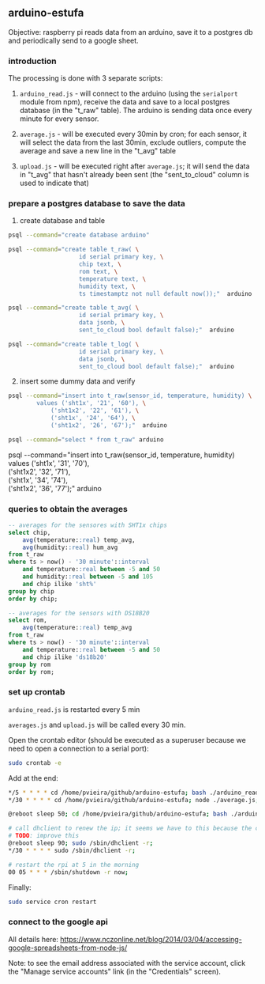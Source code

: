 ## arduino-estufa

Objective: raspberry pi reads data from an arduino, save it to a postgres db  and periodically send to a google sheet.

### introduction

The processing is done with 3 separate scripts:

1) `arduino_read.js` - will connect to the arduino (using the `serialport` module from npm), receive the data and save to a local postgres database (in the "t_raw" table). The arduino is sending data once every minute for every sensor.

2) `average.js` - will be executed every 30min by cron; for each sensor, it will select the data from the last 30min, exclude outliers, compute the average and save a new line in the "t_avg" table

3) `upload.js` - will be executed right after `average.js`; it will send the data in "t_avg" that hasn't already been sent (the "sent_to_cloud" column is used to indicate that)

### prepare a postgres database to save the data

1) create database and table
```bash
psql --command="create database arduino"

psql --command="create table t_raw( \
                    id serial primary key, \
                    chip text, \
                    rom text, \
                    temperature text, \
                    humidity text, \
                    ts timestamptz not null default now());"  arduino

psql --command="create table t_avg( \
                    id serial primary key, \
                    data jsonb, \
                    sent_to_cloud bool default false);"  arduino

psql --command="create table t_log( \
                    id serial primary key, \
                    data jsonb, \
                    sent_to_cloud bool default false);"  arduino
```

2) insert some dummy data and verify
```bash
psql --command="insert into t_raw(sensor_id, temperature, humidity) \
        values ('sht1x', '21', '60'), \
            ('sht1x2', '22', '61'), \
            ('sht1x', '24', '64'), \
            ('sht1x2', '26', '67');"  arduino

psql --command="select * from t_raw" arduino
```


psql --command="insert into t_raw(sensor_id, temperature, humidity) \
        values ('sht1x', '31', '70'), \
            ('sht1x2', '32', '71'), \
            ('sht1x', '34', '74'), \
            ('sht1x2', '36', '77');"  arduino


### queries to obtain the averages

```sql
-- averages for the sensores with SHT1x chips
select chip, 
    avg(temperature::real) temp_avg, 
    avg(humidity::real) hum_avg
from t_raw 
where ts > now() - '30 minute'::interval
    and temperature::real between -5 and 50
    and humidity::real between -5 and 105
    and chip ilike 'sht%'
group by chip
order by chip;
```

```sql
-- averages for the sensors with DS18B20
select rom, 
    avg(temperature::real) temp_avg
from t_raw 
where ts > now() - '30 minute'::interval
    and temperature::real between -5 and 50
    and chip ilike 'ds18b20'
group by rom
order by rom;
```



### set up crontab

`arduino_read.js` is restarted every 5 min

`averages.js` and `upload.js` will be called every 30 min.

Open the crontab editor (should be executed as a superuser because we need to open a connection to a serial port):
```bash
sudo crontab -e
```

Add at the end:
```bash
*/5 * * * * cd /home/pvieira/github/arduino-estufa; bash ./arduino_read_restart.sh;
*/30 * * * * cd /home/pvieira/github/arduino-estufa; node ./average.js; sleep 10; node ./dhclient.js; sleep 20; node ./upload2.js;

@reboot sleep 50; cd /home/pvieira/github/arduino-estufa; bash ./arduino_read_restart.sh;

# call dhclient to renew the ip; it seems we have to this because the connection to eduroam might dro periodically
# TODO: improve this
@reboot sleep 90; sudo /sbin/dhclient -r;
*/30 * * * * sudo /sbin/dhclient -r;

# restart the rpi at 5 in the morning
00 05 * * * /sbin/shutdown -r now;
```

Finally:
```bash
sudo service cron restart
```


### connect to the google api

All details here: https://www.nczonline.net/blog/2014/03/04/accessing-google-spreadsheets-from-node-js/

Note: to see the email address associated with the service account, click the "Manage service accounts" link (in the "Credentials" screen).
